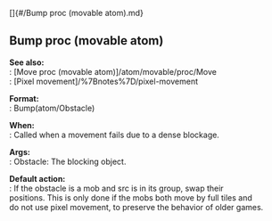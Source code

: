 []{#/Bump proc (movable atom).md}    
## Bump proc (movable atom)    
**See also:**    
:   [Move proc (movable atom)]/atom/movable/proc/Move    
:   [Pixel movement]/%7Bnotes%7D/pixel-movement    
<!-- -->    
**Format:**    
:   Bump(atom/Obstacle)    
<!-- -->    
**When:**    
:   Called when a movement fails due to a dense blockage.    
<!-- -->    
**Args:**    
:   Obstacle: The blocking object.    
<!-- -->    
**Default action:**    
:   If the obstacle is a mob and src is in its group, swap their    
    positions. This is only done if the mobs both move by full tiles and    
    do not use pixel movement, to preserve the behavior of older games.  